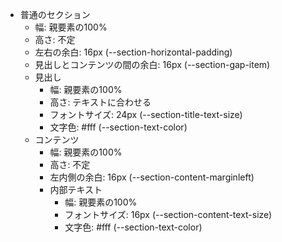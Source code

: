 - 普通のセクション
    - 幅: 親要素の100%
    - 高さ: 不定
    - 左右の余白: 16px (--section-horizontal-padding)
    - 見出しとコンテンツの間の余白: 16px (--section-gap-item)
    - 見出し
        - 幅: 親要素の100%
        - 高さ: テキストに合わせる
        - フォントサイズ: 24px (--section-title-text-size)
        - 文字色: #fff (--section-text-color)
    - コンテンツ
        - 幅: 親要素の100%
        - 高さ: 不定
        - 左内側の余白: 16px (--section-content-marginleft)
        - 内部テキスト
            - 幅: 親要素の100%
            - フォントサイズ: 16px (--section-content-text-size)
            - 文字色: #fff (--section-text-color)
